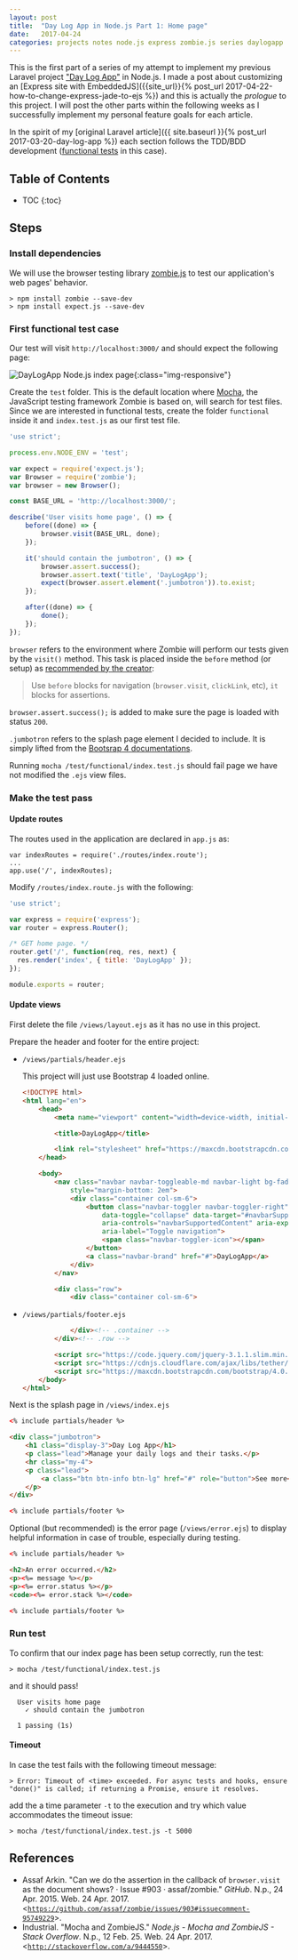 ```yaml
---
layout: post
title:  "Day Log App in Node.js Part 1: Home page"
date:   2017-04-24
categories: projects notes node.js express zombie.js series daylogapp
---
```


This is the first part of a series of my attempt to implement my previous Laravel project ["Day Log App"](http://daylogapp.herokuapp.com/) in Node.js. I made a post about customizing an [Express site with EmbeddedJS]({{site_url}}{% post_url 2017-04-22-how-to-change-express-jade-to-ejs %}) and this is actually the *prologue* to this project. I will post the other parts within the following weeks as I successfully implement my personal feature goals for each article.

In the spirit of my [original Laravel article]({{ site.baseurl }}{% post_url 2017-03-20-day-log-app %}) each section follows the TDD/BDD development ([functional tests](https://en.wikipedia.org/wiki/Functional_testing) in this case).

## Table of Contents
* TOC
{:toc}

## Steps

### Install dependencies

We will use the browser testing library [zombie.js](http://stackoverflow.com/questions/9350232/mocha-and-zombiejs/9444550#9444550) to test our application's web pages' behavior.

    > npm install zombie --save-dev
    > npm install expect.js --save-dev

### First functional test case

Our test will visit `http://localhost:3000/` and should expect the following page:

![DayLogApp Node.js index page](/images/posts/2017-04-24-day-log-app-nodejs-part-1/index-page.png){:class="img-responsive"}


Create the `test` folder. This is the default location where [Mocha](https://mochajs.org/), the JavaScript testing framework Zombie is based on, will search for test files. Since we are interested in functional tests, create the folder `functional` inside it and `index.test.js` as our first test file.

~~~ javascript
'use strict';

process.env.NODE_ENV = 'test';

var expect = require('expect.js');
var Browser = require('zombie');
var browser = new Browser();

const BASE_URL = 'http://localhost:3000/';

describe('User visits home page', () => {
    before((done) => {
        browser.visit(BASE_URL, done);
    });

    it('should contain the jumbotron', () => {
        browser.assert.success();
        browser.assert.text('title', 'DayLogApp');
        expect(browser.assert.element('.jumbotron')).to.exist;
    });

    after((done) => {
        done();
    });
});
~~~

`browser` refers to the environment where Zombie will perform our tests given by the `visit()` method. This task is placed inside the `before` method (or setup) as [recommended by the creator](https://github.com/assaf/zombie/issues/903#issuecomment-95749229):

>  Use `before` blocks for navigation (`browser.visit`, `clickLink`, etc), `it` blocks for assertions.

`browser.assert.success();` is added to make sure the page is loaded with status `200`.

`.jumbotron` refers to the splash page element I decided to include. It is simply lifted from the [Bootsrap 4 documentations](https://v4-alpha.getbootstrap.com/components/jumbotron/).

Running `mocha /test/functional/index.test.js` should fail page we have not modified the `.ejs` view files.

### Make the test pass

#### Update routes

The routes used in the application are declared in `app.js` as:

    var indexRoutes = require('./routes/index.route');
    ...
    app.use('/', indexRoutes);

Modify `/routes/index.route.js` with the following:

~~~ javascript
'use strict';

var express = require('express');
var router = express.Router();

/* GET home page. */
router.get('/', function(req, res, next) {
  res.render('index', { title: 'DayLogApp' });
});

module.exports = router;
~~~


#### Update views

First delete the file `/views/layout.ejs` as it has no use in this project.

Prepare the header and footer for the entire project:

*   `/views/partials/header.ejs`

    This project will just use Bootstrap 4 loaded online.

    ~~~ html
    <!DOCTYPE html>
    <html lang="en">
        <head>
            <meta name="viewport" content="width=device-width, initial-scale=1">

            <title>DayLogApp</title>

            <link rel="stylesheet" href="https://maxcdn.bootstrapcdn.com/bootstrap/4.0.0-alpha.6/css/bootstrap.min.css">
        </head>

        <body>
            <nav class="navbar navbar-toggleable-md navbar-light bg-faded"
                style="margin-bottom: 2em">
                <div class="container col-sm-6">
                    <button class="navbar-toggler navbar-toggler-right" type="button"
                        data-toggle="collapse" data-target="#navbarSupportedContent"
                        aria-controls="navbarSupportedContent" aria-expanded="false"
                        aria-label="Toggle navigation">
                        <span class="navbar-toggler-icon"></span>
                    </button>
                    <a class="navbar-brand" href="#">DayLogApp</a>
                </div>
            </nav>

            <div class="row">
                <div class="container col-sm-6">
    ~~~

*   `/views/partials/footer.ejs`

    ~~~ html
                </div><!-- .container -->
            </div><!-- .row -->

            <script src="https://code.jquery.com/jquery-3.1.1.slim.min.js"></script>
            <script src="https://cdnjs.cloudflare.com/ajax/libs/tether/1.4.0/js/tether.min.js"></script>
            <script src="https://maxcdn.bootstrapcdn.com/bootstrap/4.0.0-alpha.6/js/bootstrap.min.js"></script>
        </body>
    </html>
    ~~~~

Next is the splash page in `/views/index.ejs`

~~~ html
<% include partials/header %>

<div class="jumbotron">
    <h1 class="display-3">Day Log App</h1>
    <p class="lead">Manage your daily logs and their tasks.</p>
    <hr class="my-4">
    <p class="lead">
        <a class="btn btn-info btn-lg" href="#" role="button">See more</a>
    </p>
</div>

<% include partials/footer %>
~~~

Optional (but recommended) is the error page (`/views/error.ejs`) to display helpful information in case of trouble, especially during testing.

~~~ html
<% include partials/header %>

<h2>An error occurred.</h2>
<p><%= message %></p>
<p><%= error.status %></p>
<code><%= error.stack %></code>

<% include partials/footer %>
~~~

### Run test

To confirm that our index page has been setup correctly, run the test:

    > mocha /test/functional/index.test.js

and it should pass!

      User visits home page
        ✓ should contain the jumbotron

      1 passing (1s)

#### Timeout

In case the test fails with the following timeout message:

    > Error: Timeout of <time> exceeded. For async tests and hooks, ensure "done()" is called; if returning a Promise, ensure it resolves.

add the a time parameter `-t` to the execution and try which value accommodates the timeout issue:

    > mocha /test/functional/index.test.js -t 5000

## References

* Assaf Arkin. "Can we do the assertion in the callback of `browser.visit` as the document shows? · Issue #903 · assaf/zombie." *GitHub*. N.p., 24 Apr. 2015. Web. 24 Apr. 2017. <[`https://github.com/assaf/zombie/issues/903#issuecomment-95749229`](https://github.com/assaf/zombie/issues/903#issuecomment-95749229)>.
* Industrial. "Mocha and ZombieJS." *Node.js - Mocha and ZombieJS - Stack Overflow*. N.p., 12 Feb. 25. Web. 24 Apr. 2017. <[`http://stackoverflow.com/a/9444550`](http://stackoverflow.com/a/9444550)>.
